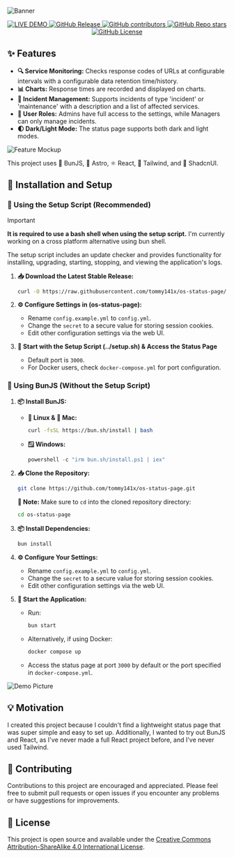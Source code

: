 ![Banner](https://tommy141x.github.io/os-status-page/banner.png)
<p align="center">

<a href="https://status.timmygstudios.com/" target="_blank">
    <img src="https://img.shields.io/badge/🔗%20LIVE%20DEMO-blue?style=for-the-badge" alt="LIVE DEMO">
  </a>
<a href="../../releases" target="_blank">
  <img src="https://img.shields.io/github/v/release/tommy141x/os-status-page?style=for-the-badge" alt="GitHub Release">
</a>
<a href="../../pulse" target="_blank">
  <img src="https://img.shields.io/github/contributors/tommy141x/os-status-page?style=for-the-badge" alt="GitHub contributors">
</a>
<a href="../../pulse" target="_blank">
  <img src="https://img.shields.io/github/stars/tommy141x/os-status-page?style=for-the-badge" alt="GitHub Repo stars">
</a>
<a href="LICENSE.md" target="_blank">
  <img src="https://img.shields.io/github/license/tommy141x/os-status-page?style=for-the-badge" alt="GitHub License">
</a>
</p>

## ✨ Features

- **🔍 Service Monitoring:** Checks response codes of URLs at configurable intervals with a configurable data retention time/history.
- **📊 Charts:** Response times are recorded and displayed on charts.
- **🚨 Incident Management:** Supports incidents of type 'incident' or 'maintenance' with a description and a list of affected services.
- **👤 User Roles:** Admins have full access to the settings, while Managers can only manage incidents.
- **🌓 Dark/Light Mode:** The status page supports both dark and light modes.

![Feature Mockup](https://tommy141x.github.io/os-status-page/hero-image-light.jpeg)

This project uses 🐰 BunJS, 🚀 Astro, ⚛️ React, 🎨 Tailwind, and 🧰 ShadcnUI.

## 🚀 Installation and Setup

### 📜 Using the Setup Script (Recommended)

> [!IMPORTANT]
> **It is required to use a bash shell when using the setup script.** I'm currently working on a cross platform alternative using bun shell.

The setup script includes an update checker and provides functionality for installing, upgrading, starting, stopping, and viewing the application's logs.
1. **📥 Download the Latest Stable Release:**
    ```bash
    curl -O https://raw.githubusercontent.com/tommy141x/os-status-page/main/scripts/setup.sh && chmod +x setup.sh && ./setup.sh
    ```

2. **⚙️ Configure Settings in (os-status-page):**
   - Rename `config.example.yml` to `config.yml`.
   - Change the `secret` to a secure value for storing session cookies.
   - Edit other configuration settings via the web UI.

3. **🏁 Start with the Setup Script (../setup.sh) & Access the Status Page**
   - Default port is `3000`.
   - For Docker users, check `docker-compose.yml` for port configuration.

### 🐰 Using BunJS (Without the Setup Script)

1. **📦 Install BunJS:**
   - **🐧 Linux & 🍎 Mac:** 
     ```bash
     curl -fsSL https://bun.sh/install | bash
     ```
   - **🪟 Windows:** 
     ```powershell
     powershell -c "irm bun.sh/install.ps1 | iex"
     ```
     
2. **📥 Clone the Repository:**
    ```bash
    git clone https://github.com/tommy141x/os-status-page.git
    ```

    **📝 Note:** Make sure to `cd` into the cloned repository directory:
    ```bash
    cd os-status-page
    ```

3. **📦 Install Dependencies:**
    ```bash
    bun install
    ```

4. **⚙️ Configure Your Settings:**
   - Rename `config.example.yml` to `config.yml`.
   - Change the `secret` to a secure value for storing session cookies.
   - Edit other configuration settings via the web UI.

5. **🏁 Start the Application:**
   - Run:
     ```bash
     bun start
     ```
   - Alternatively, if using Docker:
     ```bash
     docker compose up
     ```
   - Access the status page at port `3000` by default or the port specified in `docker-compose.yml`.


![Demo Picture](https://tommy141x.github.io/os-status-page/hero-image-dark.jpeg)

## 💡 Motivation

I created this project because I couldn't find a lightweight status page that was super simple and easy to set up. Additionally, I wanted to try out BunJS and React, as I've never made a full React project before, and I've never used Tailwind.

## 🤝 Contributing

Contributions to this project are encouraged and appreciated. Please feel free to submit pull requests or open issues if you encounter any problems or have suggestions for improvements.

## 📄 License

This project is open source and available under the [Creative Commons Attribution-ShareAlike 4.0 International License](https://creativecommons.org/licenses/by-sa/4.0/deed.en).
